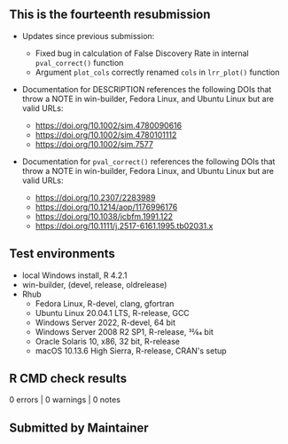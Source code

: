 ## This is the fourteenth resubmission

* Updates since previous submission:
  * Fixed bug in calculation of False Discovery Rate in internal `pval_correct()` function
  * Argument `plot_cols` correctly renamed `cols` in `lrr_plot()` function

* Documentation for DESCRIPTION references the following DOIs that throw a NOTE in win-builder, Fedora Linux, and Ubuntu Linux but are valid URLs:
  * <https://doi.org/10.1002/sim.4780090616>
  * <https://doi.org/10.1002/sim.4780101112>
  * <https://doi.org/10.1002/sim.7577> 

* Documentation for `pval_correct()` references the following DOIs that throw a NOTE in win-builder, Fedora Linux, and Ubuntu Linux but are valid URLs:
  * <https://doi.org/10.2307/2283989>
  * <https://doi.org/10.1214/aop/1176996176>
  * <https://doi.org/10.1038/jcbfm.1991.122>
  * <https://doi.org/10.1111/j.2517-6161.1995.tb02031.x>
  
## Test environments
* local Windows install, R 4.2.1
* win-builder, (devel, release, oldrelease)
* Rhub
  * Fedora Linux, R-devel, clang, gfortran
  * Ubuntu Linux 20.04.1 LTS, R-release, GCC
  * Windows Server 2022, R-devel, 64 bit
  * Windows Server 2008 R2 SP1, R-release, 32⁄64 bit
  * Oracle Solaris 10, x86, 32 bit, R-release
  * macOS 10.13.6 High Sierra, R-release, CRAN's setup

## R CMD check results
0 errors | 0 warnings | 0 notes

## Submitted by Maintainer
